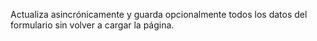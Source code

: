 Actualiza asincrónicamente y guarda opcionalmente todos los datos del formulario sin volver a cargar la página.